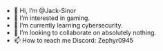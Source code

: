 - 👋 Hi, I’m @Jack-Sinor
- 👀 I’m interested in gaming.
- 🌱 I’m currently learning cybersecurity.
- 💞️ I’m looking to collaborate on absolutely nothing.
- 📫 How to reach me Discord: Zephyr0945

<!---
Jack-Sinor/Jack-Sinor is a ✨ special ✨ repository because its `README.md` (this file) appears on your GitHub profile.
You can click the Preview link to take a look at your changes.
--->
